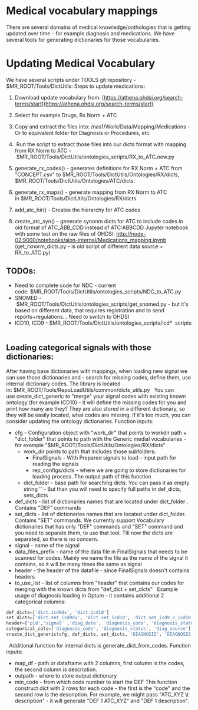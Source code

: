 # Medical vocabulary mappings
There are several domains of medical knowledge/onthologies that is getting updated over time - for example diagnosis and medications.
We have several tools for generating dictionaries for those vocabularies.
 
# Updating Medical Vocabulary
We have several scripts under TOOLS git repository - $MR_ROOT/Tools/DictUtils:
Steps to update medications:
1. Download update vocabulary from: [https://athena.ohdsi.org/search-terms/start](https://athena.ohdsi.org/search-terms/start)
  
1. Select for example Drugs, Rx Norm + ATC
1. Copy and extract the files into: /nas1/Work/Data/Mapping/Medications - Or to equivalent folder for Diagnosis or Procedures, etc
2.  Run the script to extract those files into our dicts format with mapping from RX Norm to ATC - $MR_ROOT/Tools/DictUtils/ontologies_scripts/RX_to_ATC.new.py
  
1. generate_rx_codes() - generates definitions for RX Norm + ATC from "CONCEPT.csv" to $MR_ROOT/Tools/DictUtils/Ontologies/RX/dicts, $MR_ROOT/Tools/DictUtils/Ontologies/ATC/dicts: 
  
2. generate_rx_maps() - generate mapping from RX Norm to ATC in $MR_ROOT/Tools/DictUtils/Ontologies/RX/dicts
  
3. add_atc_hir() - Creates the hierarchy for ATC codes
  
4. create_atc_syn() - generate synonm dicts for ATC to include codes in old format of ATC_ABB_CDD instead of ATC:ABBCDD
Jupyter notebook with some test on the raw files of OHDSI: [http://node-02:9000/notebooks/alon-internal/Medications_mapping.ipynb](http://node-02:9000/notebooks/alon-internal/Medications_mapping.ipynb)
 
(get_rxnorm_dicts.py - is old script of different data source + RX_to_ATC.py)
## TODOs:
- Need to complete code for NDC - current code: $MR_ROOT/Tools/DictUtils/ontologies_scripts/NDC_to_ATC.py
- SNOMED - $MR_ROOT/Tools/DictUtils/ontologies_scripts/get_snomed.py - but it's based on different data, that requires registration and to send reports+regulations... Need to switch to OHDSI 
- ICD10, ICD9 - $MR_ROOT/Tools/DictUtils/ontologies_scripts/icd*  scripts
 
## Loading categorical signals with those dictionaries:
After having base dictionaries with mappings, when loading new signal we can use those dictionaries and - search for missing codes, define them, use internal dictionary codes.
The library is located in: $MR_ROOT/Tools/RepoLoadUtils/common/dicts_utils.py
 
You can use create_dict_generic to "merge" your signal codes with existing known ontology (for example ICD10) - it will define the missing codes for you and print how many are they? They are also stored in a different dictionary, so they will be easily located, what codes are missing. If it's too much, you can consider updating the ontology dictionaries.
Function inputs:
- cfg - Configuration object with "work_dir" that points to workdir path + "dict_folder" that points to path with the Generic medial vocabularies - for example "$MR_ROOT/Tools/DictUtils/Ontologies/RX/dicts"
  - work_dir points to path that includes those subfolders:
    - FinalSignals - With Prepared signals to load - input path for reading the signals
    - rep_configs/dicts - where we are going to store dictionaries for loading process. The output path of this function
  - dict_folder - base path for searching dicts. You can pass it as empty string '' - But than you will need to specify full paths in def_dicts, sets_dicts
- def_dicts - list of dictionaries names that are located under dict_folder . Contains "DEF" commands
- set_dicts - list of dictionaries names that are located under dict_folder. Contains "SET" commands. We currently support Vocabulary dictionaries that has only "DEF" commands and "SET" command and you need to separate them, to use that tool. Till now the dicts are separated, so there is no concern.
- signal - name of the signal
- data_files_prefix - name of the data file in FinalSignals that needs to be scanned for codes. Mainly we name the file as the name of the signal it contains, so it will be many times the same as signal
- header - the header of the datafile - since FinalSignals doesn't contains headers
- to_use_list - list of columns from "header" that contains our codes for merging with the known dicts from "def_dict + set_dicts"
 
Example usage of diagnosis loading in Optum - it contains additional 2 categorical columns:
```python
def_dicts=['dict.icd9dx', 'dict.icd10']
set_dicts=['dict.set_icd9dx', 'dict.set_icd10', 'dict.set_icd9_2_icd10']
header=['pid','signal' ,'diag_date', 'diagnosis_code', 'diagnosis_status', 'diag_source']
categorical_cols=['diagnosis_code', 'diagnosis_status', 'diag_source']
create_dict_generic(cfg, def_dicts, set_dicts, 'DIAGNOSIS', 'DIAGNOSIS', header, categorical_cols)
```
 
Additional function for internal dicts is generate_dict_from_codes. Function inputs:
- map_df - path or dataframe with 2 columns, first column is the codes, the second column is description. 
- outpath - where to store output dictionary
- min_code - from which code number to start the DEF
This function construct dict with 2 rows for each code - the first is the "code" and the second row is the description.
For example, we might pass "ATC_XYZ \t description" - it will generate "DEF 1 ATC_XYZ" and "DEF 1 description". 
 
 
